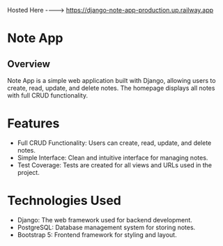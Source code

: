 Hosted Here ----> https://django-note-app-production.up.railway.app

# **Note App**

## **Overview**

Note App is a simple web application built with Django, allowing users to create, read, update, and delete notes. The homepage displays all notes with full CRUD functionality.

# **Features**

- Full CRUD Functionality: Users can create, read, update, and delete notes.
- Simple Interface: Clean and intuitive interface for managing notes.
- Test Coverage: Tests are created for all views and URLs used in the project.

# **Technologies Used**

- Django: The web framework used for backend development.
- PostgreSQL: Database management system for storing notes.
- Bootstrap 5: Frontend framework for styling and layout.

